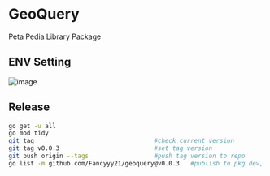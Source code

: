 # GeoQuery

Peta Pedia Library Package

## ENV Setting

![image](https://github.com/petapedia/geoquery/assets/11188109/1009c159-7cb2-4d0f-bf78-5ad590a307ad)

## Release

```sh
go get -u all
go mod tidy
git tag                                 #check current version
git tag v0.0.3                          #set tag version
git push origin --tags                  #push tag version to repo
go list -m github.com/Fancyyy21/geoquery@v0.0.3   #publish to pkg dev, replace ORG/URL with your repo URL
```
